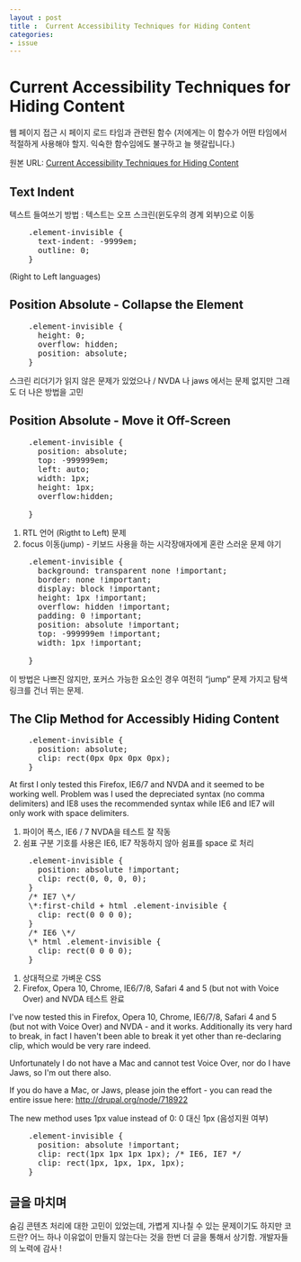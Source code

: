 ```yaml
---
layout : post
title :  Current Accessibility Techniques for Hiding Content
categories: 
- issue
---
```




# Current Accessibility Techniques for Hiding Content

웹 페이지 접근 시 페이지 로드 타임과 관련된 함수
(저에게는 이 함수가 어떤 타임에서 적절하게 사용해야 할지. 
익숙한 함수임에도 불구하고 늘 헷갈립니다.)

원본 URL: <a href="http://snook.ca/archives/html_and_css/hiding-content-for-accessibilit" target="_blank">Current Accessibility Techniques for Hiding Content</a>

## Text Indent

텍스트 들여쓰기 방법 : 텍스트는 오프 스크린(윈도우의 경계 외부)으로 이동

<pre>
	.element-invisible {
	  text-indent: -9999em;
	  outline: 0;
	}
</pre>
(Right to Left languages)


## Position Absolute - Collapse the Element

<pre>
	.element-invisible {
	  height: 0;
	  overflow: hidden;
	  position: absolute;
	}
</pre>

스크린 리더기가 읽지 않은 문제가 있었으나 / NVDA 나 jaws 에서는 문제 없지만 그래도 더 나은 방법을
고민

## Position Absolute - Move it Off-Screen


<pre>
	.element-invisible {
	  position: absolute;
	  top: -999999em;
	  left: auto;
	  width: 1px;
	  height: 1px;
	  overflow:hidden;

	}
</pre>

1. RTL 언어 (Rigtht to Left) 문제
2. focus 이동(jump) - 키보드 사용을 하는 시각장애자에게 혼란 스러운 문제 야기


<pre>
	.element-invisible {
	  background: transparent none !important;
	  border: none !important;
	  display: block !important;
	  height: 1px !important;
	  overflow: hidden !important;
	  padding: 0 !important;
	  position: absolute !important;
	  top: -999999em !important;
	  width: 1px !important;

	}
</pre>

이 방법은 나쁘진 않지만, 포커스 가능한 요소인 경우 여전히 “jump” 문제 가지고 탐색 링크를 건너 뛰는 문제.


## The Clip Method for Accessibly Hiding Content


<pre>
	.element-invisible {
	  position: absolute;
	  clip: rect(0px 0px 0px 0px);
	}
</pre>

At first I only tested this Firefox, IE6/7 and NVDA and it seemed to be working well. Problem was I used the depreciated syntax (no comma delimiters) and IE8 uses the recommended syntax while IE6 and IE7 will only work with space delimiters.


1. 파이어 폭스, IE6 / 7 NVDA을 테스트 잘 작동
2. 쉼표 구분 기호를 사용은 IE6, IE7  작동하지 않아 쉼표를 space 로 처리

<pre>
	.element-invisible {
	  position: absolute !important;
	  clip: rect(0, 0, 0, 0);
	}
	/* IE7 \*/
	\*:first-child + html .element-invisible {
	  clip: rect(0 0 0 0);
	}
	/* IE6 \*/
	\* html .element-invisible {
	  clip: rect(0 0 0 0);
	}
</pre>

1.  상대적으로 가벼운 CSS
2.  Firefox, Opera 10, Chrome, IE6/7/8, Safari 4 and 5 (but not with Voice Over) and NVDA 테스트 완료


I've now tested this in Firefox, Opera 10, Chrome, IE6/7/8, Safari 4 and 5 (but not with Voice Over) and NVDA - and it works. Additionally its very hard to break, in fact I haven't been able to break it yet other than re-declaring clip, which would be very rare indeed.

Unfortunately I do not have a Mac and cannot test Voice Over, nor do I have Jaws, so I'm out there also.

If you do have a Mac, or Jaws, please join the effort - you can read the entire issue here: <a href="http://drupal.org/node/718922">http://drupal.org/node/718922</a>

The new method uses 1px value instead of 0: 0 대신 1px (음성지원 여부)

<pre>
	.element-invisible {
	  position: absolute !important;
	  clip: rect(1px 1px 1px 1px); /* IE6, IE7 */
	  clip: rect(1px, 1px, 1px, 1px);
	}
</pre>

## 글을 마치며 

숨김 콘텐츠 처리에 대한 고민이 있었는데, 가볍게 지나칠 수 있는 문제이기도 하지만 코드란?  어느 하나 이유없이 만들지 않는다는 것을 한번 더  글을 통해서 상기함. 개발자들의 노력에 감사 !








 




